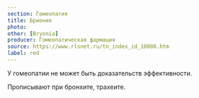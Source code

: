 ```yaml
---
section: Гомеопатия
title: Бриония
photo:
other: [Bryonia]
producer: Гомеопатическая фармация
source: https://www.rlsnet.ru/tn_index_id_18008.htm
label: red
---
```


У гомеопатии не может быть доказательств эффективности.

Прописывают при бронхите, трахеите.
